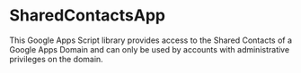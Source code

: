 # SharedContactsApp
This Google Apps Script library provides access to the Shared Contacts of a Google Apps Domain and can only be used by accounts with administrative privileges on the domain. 
